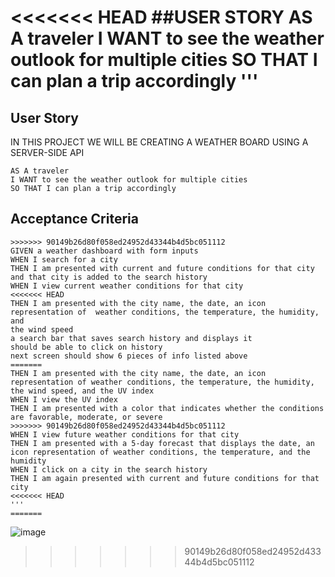 <<<<<<< HEAD
##USER STORY
AS A traveler
I WANT to see the weather outlook for multiple cities
SO THAT I can plan a trip accordingly
'''
=======

## User Story
IN THIS PROJECT WE WILL BE CREATING A WEATHER BOARD USING A SERVER-SIDE API  
```
AS A traveler
I WANT to see the weather outlook for multiple cities
SO THAT I can plan a trip accordingly
```

## Acceptance Criteria

```
>>>>>>> 90149b26d80f058ed24952d43344b4d5bc051112
GIVEN a weather dashboard with form inputs
WHEN I search for a city
THEN I am presented with current and future conditions for that city and that city is added to the search history
WHEN I view current weather conditions for that city
<<<<<<< HEAD
THEN I am presented with the city name, the date, an icon representation of  weather conditions, the temperature, the humidity, and 
the wind speed
a search bar that saves search history and displays it
should be able to click on history 
next screen should show 6 pieces of info listed above  
=======
THEN I am presented with the city name, the date, an icon representation of weather conditions, the temperature, the humidity, the wind speed, and the UV index
WHEN I view the UV index
THEN I am presented with a color that indicates whether the conditions are favorable, moderate, or severe
>>>>>>> 90149b26d80f058ed24952d43344b4d5bc051112
WHEN I view future weather conditions for that city
THEN I am presented with a 5-day forecast that displays the date, an icon representation of weather conditions, the temperature, and the humidity
WHEN I click on a city in the search history
THEN I am again presented with current and future conditions for that city
<<<<<<< HEAD
'''
=======
```
![image](https://user-images.githubusercontent.com/110071825/197660614-e6fb3829-59f4-40ec-bb36-df9c421cc2fd.png)
>>>>>>> 90149b26d80f058ed24952d43344b4d5bc051112
